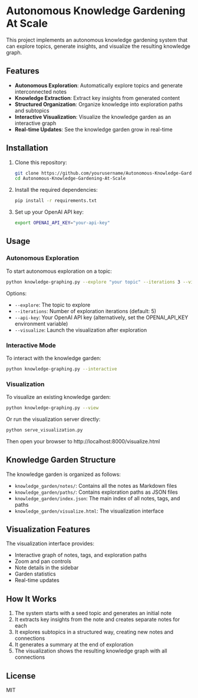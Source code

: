 # Autonomous Knowledge Gardening At Scale

This project implements an autonomous knowledge gardening system that can explore topics, generate insights, and visualize the resulting knowledge graph.

## Features

- **Autonomous Exploration**: Automatically explore topics and generate interconnected notes
- **Knowledge Extraction**: Extract key insights from generated content
- **Structured Organization**: Organize knowledge into exploration paths and subtopics
- **Interactive Visualization**: Visualize the knowledge garden as an interactive graph
- **Real-time Updates**: See the knowledge garden grow in real-time

## Installation

1. Clone this repository:
   ```bash
   git clone https://github.com/yourusername/Autonomous-Knowledge-Gardening-At-Scale.git
   cd Autonomous-Knowledge-Gardening-At-Scale
   ```

2. Install the required dependencies:
   ```bash
   pip install -r requirements.txt
   ```

3. Set up your OpenAI API key:
   ```bash
   export OPENAI_API_KEY="your-api-key"
   ```

## Usage

### Autonomous Exploration

To start autonomous exploration on a topic:

```bash
python knowledge-graphing.py --explore "your topic" --iterations 3 --visualize
```

Options:
- `--explore`: The topic to explore
- `--iterations`: Number of exploration iterations (default: 5)
- `--api-key`: Your OpenAI API key (alternatively, set the OPENAI_API_KEY environment variable)
- `--visualize`: Launch the visualization after exploration

### Interactive Mode

To interact with the knowledge garden:

```bash
python knowledge-graphing.py --interactive
```

### Visualization

To visualize an existing knowledge garden:

```bash
python knowledge-graphing.py --view
```

Or run the visualization server directly:

```bash
python serve_visualization.py
```

Then open your browser to http://localhost:8000/visualize.html

## Knowledge Garden Structure

The knowledge garden is organized as follows:

- `knowledge_garden/notes/`: Contains all the notes as Markdown files
- `knowledge_garden/paths/`: Contains exploration paths as JSON files
- `knowledge_garden/index.json`: The main index of all notes, tags, and paths
- `knowledge_garden/visualize.html`: The visualization interface

## Visualization Features

The visualization interface provides:

- Interactive graph of notes, tags, and exploration paths
- Zoom and pan controls
- Note details in the sidebar
- Garden statistics
- Real-time updates

## How It Works

1. The system starts with a seed topic and generates an initial note
2. It extracts key insights from the note and creates separate notes for each
3. It explores subtopics in a structured way, creating new notes and connections
4. It generates a summary at the end of exploration
5. The visualization shows the resulting knowledge graph with all connections

## License

MIT 